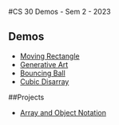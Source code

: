 #CS 30 Demos - Sem 2 - 2023

## Demos
- [Moving Rectangle](movingRectangle)
- [Generative Art](generativeArt)
- [Bouncing Ball](bouncing-ball)
- [Cubic Disarray](cubic-disarray)

##Projects
- [Array and Object Notation](array-assignment)